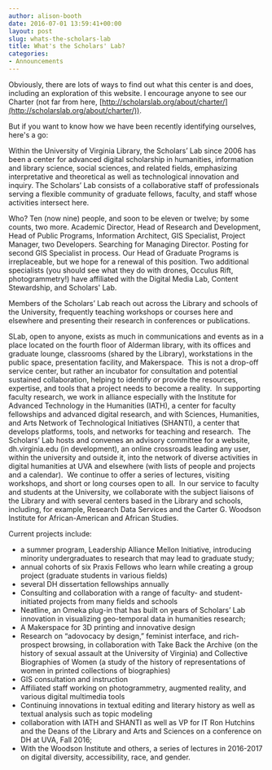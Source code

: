 ```yaml
---
author: alison-booth
date: 2016-07-01 13:59:41+00:00
layout: post
slug: whats-the-scholars-lab
title: What's the Scholars' Lab?
categories:
- Announcements
---
```


Obviously, there are lots of ways to find out what this center is and does, including an exploration of this website. I encourage anyone to see our Charter (not far from here, [http://scholarslab.org/about/charter/](http://scholarslab.org/about/charter/)).

But if you want to know how we have been recently identifying ourselves, here's a go:

Within the University of Virginia Library, the Scholars’ Lab since 2006 has been a center for advanced digital scholarship in humanities, information and library science, social sciences, and related fields, emphasizing interpretative and theoretical as well as technological innovation and inquiry. The Scholars’ Lab consists of a collaborative staff of professionals serving a flexible community of graduate fellows, faculty, and staff whose activities intersect here.

Who? Ten (now nine) people, and soon to be eleven or twelve; by some counts, two more. Academic Director, Head of Research and Development, Head of Public Programs, Information Architect, GIS Specialist, Project Manager, two Developers. Searching for Managing Director. Posting for second GIS Specialist in process. Our Head of Graduate Programs is irreplaceable, but we hope for a renewal of this position. Two additional specialists (you should see what they do with drones, Occulus Rift, photogrammetry!) have affiliated with the Digital Media Lab, Content Stewardship, and Scholars' Lab.

Members of the Scholars’ Lab reach out across the Library and schools of the University, frequently teaching workshops or courses here and elsewhere and presenting their research in conferences or publications.

SLab, open to anyone, exists as much in communications and events as in a place located on the fourth floor of Alderman library, with its offices and graduate lounge, classrooms (shared by the Library), workstations in the public space, presentation facility, and Makerspace.  This is not a drop-off service center, but rather an incubator for consultation and potential sustained collaboration, helping to identify or provide the resources, expertise, and tools that a project needs to become a reality.  In supporting faculty research, we work in alliance especially with the Institute for Advanced Technology in the Humanities (IATH), a center for faculty fellowships and advanced digital research, and with Sciences, Humanities, and Arts Network of Technological Initiatives (SHANTI), a center that develops platforms, tools, and networks for teaching and research.  The Scholars’ Lab hosts and convenes an advisory committee for a website, dh.virginia.edu (in development), an online crossroads leading any user, within the university and outside it, into the network of diverse activities in digital humanities at UVA and elsewhere (with lists of people and projects and a calendar).  We continue to offer a series of lectures, visiting workshops, and short or long courses open to all.  In our service to faculty and students at the University, we collaborate with the subject liaisons of the Library and with several centers based in the Library and schools, including, for example, Research Data Services and the Carter G. Woodson Institute for African-American and African Studies.

Current projects include:

* a summer program, Leadership Alliance Mellon Initiative, introducing minority undergraduates to research that may lead to graduate study;
* annual cohorts of six Praxis Fellows who learn while creating a group project (graduate students in various fields)
* several DH dissertation fellowships annually
* Consulting and collaboration with a range of faculty- and student-initiated projects from many fields and schools
* Neatline, an Omeka plug-in that has built on years of Scholars’ Lab innovation in visualizing geo-temporal data in humanities research;
* A Makerspace for 3D printing and innovative design
* Research on “adovocacy by design,” feminist interface, and rich-prospect browsing, in collaboration with Take Back the Archive (on the history of sexual assault at the University of Virginia) and Collective Biographies of Women (a study of the history of representations of women in printed collections of biographies)
* GIS consultation and instruction
* Affiliated staff working on photogrammetry, augmented reality, and various digital multimedia tools
* Continuing innovations in textual editing and literary history as well as textual analysis such as topic modeling
* collaboration with IATH and SHANTI as well as VP for IT Ron Hutchins and the Deans of the Library and Arts and Sciences on a conference on DH at UVA, Fall 2016;
* With the Woodson Institute and others, a series of lectures in 2016-2017 on digital diversity, accessibility, race, and gender.
